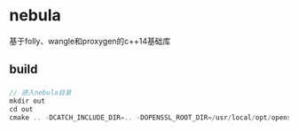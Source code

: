 # nebula
基于folly、wangle和proxygen的c++14基础库

## build
###

```cpp
// 进入nebula目录
mkdir out
cd out
cmake .. -DCATCH_INCLUDE_DIR=.. -DOPENSSL_ROOT_DIR=/usr/local/opt/openssl -DOPENSSL_LIBRARIES=/usr/local/opt/openssl/lib
```

